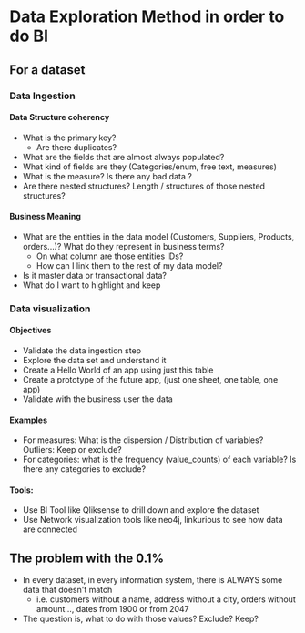 # Data Exploration Method in order to do BI
## For a dataset
### Data Ingestion
#### Data Structure coherency
- What is the primary key?
  - Are there duplicates?
- What are the fields that are almost always populated?
- What kind of fields are they (Categories/enum, free text, measures)
- What is the measure? Is there any bad data ?
- Are there nested structures? Length / structures of those nested structures?

#### Business Meaning
- What are the entities in the data model (Customers, Suppliers, Products, orders...)? What do they represent in business terms?
  - On what column are those entities IDs?
  - How can I link them to the rest of my data model?
- Is it master data or transactional data?
- What do I want to highlight and keep

### Data visualization
#### Objectives
- Validate the data ingestion step
- Explore the data set and understand it
- Create a Hello World of an app using just this table
- Create a prototype of the future app, (just one sheet, one table, one app)
- Validate with the business user the data

#### Examples
- For measures: What is the dispersion / Distribution of variables? Outliers: Keep or exclude?
- For categories: what is the frequency (value_counts) of each variable? Is there any categories to exclude?


#### Tools:
- Use BI Tool like Qliksense to drill down and explore the dataset
- Use Network visualization tools like neo4j, linkurious to see how data are connected



## The problem with the 0.1%
- In every dataset, in every information system, there is ALWAYS some data that doesn't match
  - i.e. customers without a name, address without a city, orders without amount..., dates from 1900 or from 2047
- The question is, what to do with those values? Exclude? Keep?
